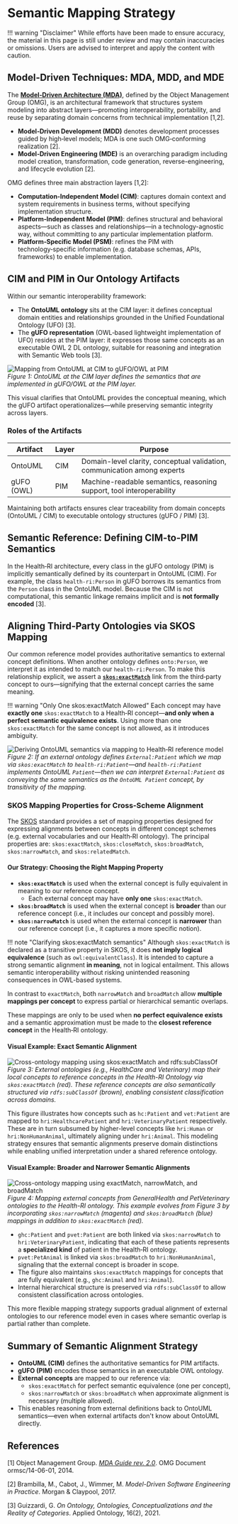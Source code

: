 # Semantic Mapping Strategy

!!! warning "Disclaimer"
    While efforts have been made to ensure accuracy, the material in this page is still under review and may contain inaccuracies or omissions. Users are advised to interpret and apply the content with caution.

## Model‑Driven Techniques: MDA, MDD, and MDE

The **[Model‑Driven Architecture (MDA)](http://www.omg.org/mda/)**, defined by the Object Management Group (OMG), is an architectural framework that structures system modeling into abstract layers—promoting interoperability, portability, and reuse by separating domain concerns from technical implementation [1,2].  

- **Model‑Driven Development (MDD)** denotes development processes guided by high‑level models; MDA is one such OMG‑conforming realization [2].  
- **Model‑Driven Engineering (MDE)** is an overarching paradigm including model creation, transformation, code generation, reverse-engineering, and lifecycle evolution [2].

OMG defines three main abstraction layers [1,2]:

- **Computation‑Independent Model (CIM)**: captures domain context and system requirements in business terms, without specifying implementation structure.  
- **Platform‑Independent Model (PIM)**: defines structural and behavioral aspects—such as classes and relationships—in a technology-agnostic way, without committing to any particular implementation platform.  
- **Platform‑Specific Model (PSM)**: refines the PIM with technology‑specific information (e.g. database schemas, APIs, frameworks) to enable implementation.

## CIM and PIM in Our Ontology Artifacts

Within our semantic interoperability framework:

- The **OntoUML ontology** sits at the CIM layer: it defines conceptual domain entities and relationships grounded in the Unified Foundational Ontology (UFO) [3].  
- The **gUFO representation** (OWL‑based lightweight implementation of UFO) resides at the PIM layer: it expresses those same concepts as an executable OWL 2 DL ontology, suitable for reasoning and integration with Semantic Web tools [3].

![Mapping from OntoUML at CIM to gUFO/OWL at PIM](./assets/images/mapping-cim-pim.png)  
*Figure 1: OntoUML at the CIM layer defines the semantics that are implemented in gUFO/OWL at the PIM layer.*

This visual clarifies that OntoUML provides the conceptual meaning, which the gUFO artifact operationalizes—while preserving semantic integrity across layers.

### Roles of the Artifacts

| Artifact   | Layer | Purpose                                                                  |
| ---------- | ----- | ------------------------------------------------------------------------ |
| OntoUML    | CIM   | Domain-level clarity, conceptual validation, communication among experts |
| gUFO (OWL) | PIM   | Machine-readable semantics, reasoning support, tool interoperability     |

Maintaining both artifacts ensures clear traceability from domain concepts (OntoUML / CIM) to executable ontology structures (gUFO / PIM) [3].

## Semantic Reference: Defining CIM-to-PIM Semantics

In the Health‑RI architecture, every class in the gUFO ontology (PIM) is implicitly semantically defined by its counterpart in OntoUML (CIM). For example, the class `health‑ri:Person` in gUFO borrows its semantics from the `Person` class in the OntoUML model. Because the CIM is not computational, this semantic linkage remains implicit and is **not formally encoded** [3].

## Aligning Third‑Party Ontologies via SKOS Mapping

Our common reference model provides authoritative semantics to external concept definitions. When another ontology defines `onto:Person`, we interpret it as intended to match our `health‑ri:Person`. To make this relationship explicit, we assert a **[`skos:exactMatch`](https://www.w3.org/TR/skos-reference/#mapping)** link from the third‑party concept to ours—signifying that the external concept carries the same meaning.

!!! warning "Only One skos:exactMatch Allowed"
    Each concept may have **exactly one** `skos:exactMatch` to a Health‑RI concept—**and only when a perfect semantic equivalence exists**. Using more than one `skos:exactMatch` for the same concept is not allowed, as it introduces ambiguity.

![Deriving OntoUML semantics via mapping to Health‑RI reference model](./assets/images/mapping-cim-pim2.png)  
*Figure 2: If an external ontology defines `External:Patient` which we map via `skos:exactMatch` to `health‑ri:Patient`—and `health‑ri:Patient` implements OntoUML `Patient`—then we can interpret `External:Patient` as conveying the same semantics as the `OntoUML Patient` concept, by transitivity of the mapping.*

### SKOS Mapping Properties for Cross‑Scheme Alignment

The [SKOS](https://www.w3.org/TR/skos-reference/) standard provides a set of mapping properties designed for expressing alignments between concepts in different concept schemes (e.g. external vocabularies and our Health‑RI ontology). The principal properties are: `skos:exactMatch`, `skos:closeMatch`, `skos:broadMatch`, `skos:narrowMatch`, and `skos:relatedMatch`.

#### Our Strategy: Choosing the Right Mapping Property

- **`skos:exactMatch`** is used when the external concept is fully equivalent in meaning to our reference concept.  
  - Each external concept may have **only one** `skos:exactMatch`.
- **`skos:broadMatch`** is used when the external concept is **broader** than our reference concept (i.e., it includes our concept and possibly more).
- **`skos:narrowMatch`** is used when the external concept is **narrower** than our reference concept (i.e., it captures a more specific notion).

!!! note "Clarifying skos:exactMatch semantics"
    Although `skos:exactMatch` is declared as a transitive property in SKOS, it does **not imply logical equivalence** (such as `owl:equivalentClass`). It is intended to capture a strong semantic alignment **in meaning**, not in logical entailment. This allows semantic interoperability without risking unintended reasoning consequences in OWL-based systems.

In contrast to `exactMatch`, both `narrowMatch` and `broadMatch` allow **multiple mappings per concept** to express partial or hierarchical semantic overlaps.

These mappings are only to be used when **no perfect equivalence exists** and a semantic approximation must be made to the **closest reference concept** in the Health‑RI ontology.

#### Visual Example: Exact Semantic Alignment

![Cross-ontology mapping using skos:exactMatch and rdfs:subClassOf](./assets/images/example-mapping.png)  
*Figure 3: External ontologies (e.g., HealthCare and Veterinary) map their local concepts to reference concepts in the Health-RI Ontology via `skos:exactMatch` (red). These reference concepts are also semantically structured via `rdfs:subClassOf` (brown), enabling consistent classification across domains.*

This figure illustrates how concepts such as `hc:Patient` and `vet:Patient` are mapped to `hri:HealthcarePatient` and `hri:VeterinaryPatient` respectively. These are in turn subsumed by higher-level concepts like `hri:Human` or `hri:NonHumanAnimal`, ultimately aligning under `hri:Animal`. This modeling strategy ensures that semantic alignments preserve domain distinctions while enabling unified interpretation under a shared reference ontology.

#### Visual Example: Broader and Narrower Semantic Alignments

![Cross-ontology mapping using exactMatch, narrowMatch, and broadMatch](./assets/images/example-mapping2.png)  
*Figure 4: Mapping external concepts from GeneralHealth and PetVeterinary ontologies to the Health-RI ontology. This example evolves from Figure 3 by incorporating `skos:narrowMatch` (magenta) and `skos:broadMatch` (blue) mappings in addition to `skos:exactMatch` (red).*

- `ghc:Patient` and `pvet:Patient` are both linked via `skos:narrowMatch` to `hri:VeterinaryPatient`, indicating that each of these patients represents a **specialized kind** of patient in the Health‑RI ontology.
- `pvet:PetAnimal` is linked via `skos:broadMatch` to `hri:NonHumanAnimal`, signaling that the external concept is broader in scope.
- The figure also maintains `skos:exactMatch` mappings for concepts that are fully equivalent (e.g., `ghc:Animal` and `hri:Animal`).
- Internal hierarchical structure is preserved via `rdfs:subClassOf` to allow consistent classification across ontologies.

This more flexible mapping strategy supports gradual alignment of external ontologies to our reference model even in cases where semantic overlap is partial rather than complete.

## Summary of Semantic Alignment Strategy

- **OntoUML (CIM)** defines the authoritative semantics for PIM artifacts.  
- **gUFO (PIM)** encodes those semantics in an executable OWL ontology.  
- **External concepts** are mapped to our reference via:
  - `skos:exactMatch` for perfect semantic equivalence (one per concept),
  - `skos:narrowMatch` or `skos:broadMatch` when approximate alignment is necessary (multiple allowed).
- This enables reasoning from external definitions back to OntoUML semantics—even when external artifacts don't know about OntoUML directly.

## References

[1] Object Management Group. *[MDA Guide rev. 2.0](https://www.omg.org/cgi-bin/doc?ormsc/14-06-01)*. OMG Document ormsc/14-06-01, 2014.  

[2] Brambilla, M., Cabot, J., Wimmer, M. *Model-Driven Software Engineering in Practice*. Morgan & Claypool, 2017.  

[3] Guizzardi, G. *On Ontology, Ontologies, Conceptualizations and the Reality of Categories*. Applied Ontology, 16(2), 2021.  
